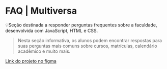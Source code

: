 # FAQ | Multiversa
💡Seção destinada a responder perguntas frequentes sobre a faculdade, desenvolvida com JavaScript, HTML e CSS.

> Nesta seção informativa, os alunos podem encontrar respostas para suas perguntas mais comuns sobre cursos, matrículas, calendário acadêmico e muito mais.

[Link do projeto no figma](https://www.figma.com/design/NhxSI5NvuVrYqmDSBKDe8F/FAQ?node-id=0-1&t=13l8M4yr43cXQCmX-0)
